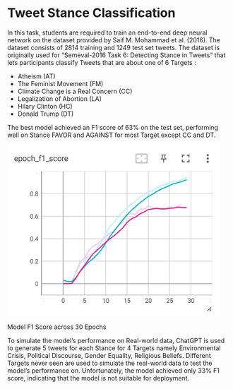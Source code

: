 # Tweet Stance Classification
In this task, students are required to train an end-to-end deep neural network on the dataset provided by Saif M. Mohammad et al. (2016). The dataset consists of 2814 training and 1249 test set tweets. The dataset is originally used for “Semeval-2016 Task 6: Detecting Stance in Tweets” that lets participants classify Tweets that are about one of 6 Targets : 
- Atheism (AT)
- The Feminist Movement (FM)
- Climate Change is a Real Concern (CC)
- Legalization of Abortion (LA)
- Hilary Clinton (HC)
- Donald Trump (DT)

The best model achieved an F1 score of 63% on the test set, performing well on Stance FAVOR and AGAINST for most Target except CC and DT.

<img src="model_training/best_model.png">
<p>Model F1 Score across 30 Epochs</p>

To simulate the model’s performance on Real-world data, ChatGPT is used to generate 5 tweets for each Stance for 4 Targets namely Environmental Crisis, Political Discourse, Gender Equality, Religious Beliefs. Different Targets never seen are used to simulate the real-world data to test the model’s performance on. Unfortunately, the model achieved only 33% F1 score, indicating that the model is not suitable for deployment.


